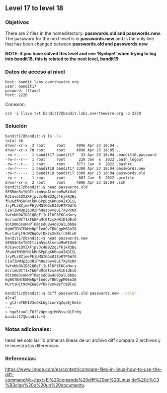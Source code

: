 ## Level 17 to level 18

### Objetivos 
There are 2 files in the homedirectory: **passwords.old and passwords.new**. The password for the next level is in **passwords.new** and is the only line that has been changed between **passwords.old and passwords.new**

**NOTE: if you have solved this level and see ‘Byebye!’ when trying to log into bandit18, this is related to the next level, bandit19**
### Datos de acceso al nivel 

```
Host: bandit.labs.overthewire.org  
user: bandit17
pasword: (llave)
Port: 2220
```

 Conexión:
```
ssh -i llave.txt bandit17@bandit.labs.overthewire.org -p 2220
```

### Solución 

``` bash
bandit17@bandit:~$ ls -la
total 36
drwxr-xr-x  3 root     root     4096 Apr 23 18:04 .
drwxr-xr-x 70 root     root     4096 Apr 23 18:05 ..
-rw-r-----  1 bandit17 bandit17   33 Apr 23 18:04 .bandit16.password
-rw-r--r--  1 root     root      220 Jan  6  2022 .bash_logout
-rw-r--r--  1 root     root     3771 Jan  6  2022 .bashrc
-rw-r-----  1 bandit18 bandit17 3300 Apr 23 18:04 passwords.new
-rw-r-----  1 bandit18 bandit17 3300 Apr 23 18:04 passwords.old
-rw-r--r--  1 root     root      807 Jan  6  2022 .profile
drwxr-xr-x  2 root     root     4096 Apr 23 18:04 .ssh
bandit17@bandit:~$ head passwords.old
SEN5dn6xYkQItiimhyqAlmecmMwBtUxQ
RJIavo1DXZXFjpv3c4BB22gJf6jkR3By
fRu6dfM5HFNjkRHSPpDqKHMuo4IXDISL
1ryPLzBZjmePEjUMGIGGx0IZoRTP5WfG
C1aTZwWUpZp3RiPhOezpyv8uI7XyRxNX
YwYnbb0AID81Q6gTjIuIlUF8E6CaHury
6crimLWCTIxTbEPuMcETzsXeR1E1dEiO
95tD0m3soHHPT6mjsdCBw4o03alLbbQe
6gWKTBH7ENMeNpFIedCvTBNCgpM0EoIB
MurtzHjt9cWZ6qQvfDk7sXkBsfc9BloE
bandit17@bandit:~$ head passwords.new
SEN5dn6xYkQItiimhyqAlmecmMwBtUxQ
RJIavo1DXZXFjpv3c4BB22gJf6jkR3By
fRu6dfM5HFNjkRHSPpDqKHMuo4IXDISL
1ryPLzBZjmePEjUMGIGGx0IZoRTP5WfG
C1aTZwWUpZp3RiPhOezpyv8uI7XyRxNX
YwYnbb0AID81Q6gTjIuIlUF8E6CaHury
6crimLWCTIxTbEPuMcETzsXeR1E1dEiO
95tD0m3soHHPT6mjsdCBw4o03alLbbQe
6gWKTBH7ENMeNpFIedCvTBNCgpM0EoIB
MurtzHjt9cWZ6qQvfDk7sXkBsfc9BloE

bandit17@bandit:~$ diff passwords.old passwords.new --color
42c42
< glZreTEH1V3cGKL6g4conYqZqaEj0mte
---
> hga5tuuCLF6fFzUpnagiMN8ssu9LFrdg
bandit17@bandit:~$
```

### Notas adicionales:
head lee solo las 10 primeras lineas de un archivo
diff compara 2 archivos y te muestra las diferencias.

### Referencias:
https://www.linode.com/es/content/compare-files-in-linux-how-to-use-the-diff-command/#:~:text=El%20comando%20diff%20en%20Linux,de%20c%C3%B3digo%20o%20un%20documento.